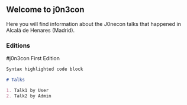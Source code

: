 ## Welcome to j0n3con

Here you will find information about the J0necon talks that happened in Alcalá de Henares (Madrid).

### Editions

#j0n3con First Edition
```markdown
Syntax highlighted code block

# Talks

1. Talk1 by User
2. Talk2 by Admin

```